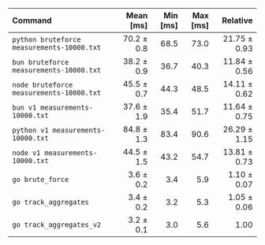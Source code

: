 | Command                                    |  Mean [ms] | Min [ms] | Max [ms] |     Relative |
| :----------------------------------------- | ---------: | -------: | -------: | -----------: |
| `python bruteforce measurements-10000.txt` | 70.2 ± 0.8 |     68.5 |     73.0 | 21.75 ± 0.93 |
| `bun bruteforce measurements-10000.txt`    | 38.2 ± 0.9 |     36.7 |     40.3 | 11.84 ± 0.56 |
| `node bruteforce measurements-10000.txt`   | 45.5 ± 0.7 |     44.3 |     48.5 | 14.11 ± 0.62 |
| `bun v1 measurements-10000.txt`            | 37.6 ± 1.9 |     35.4 |     51.7 | 11.64 ± 0.75 |
| `python v1 measurements-10000.txt`         | 84.8 ± 1.3 |     83.4 |     90.6 | 26.29 ± 1.15 |
| `node v1 measurements-10000.txt`           | 44.5 ± 1.5 |     43.2 |     54.7 | 13.81 ± 0.73 |
| `go brute_force`                           |  3.6 ± 0.2 |      3.4 |      5.9 |  1.10 ± 0.07 |
| `go track_aggregates`                      |  3.4 ± 0.2 |      3.2 |      5.3 |  1.05 ± 0.06 |
| `go track_aggregates_v2`                   |  3.2 ± 0.1 |      3.0 |      5.6 |         1.00 |
